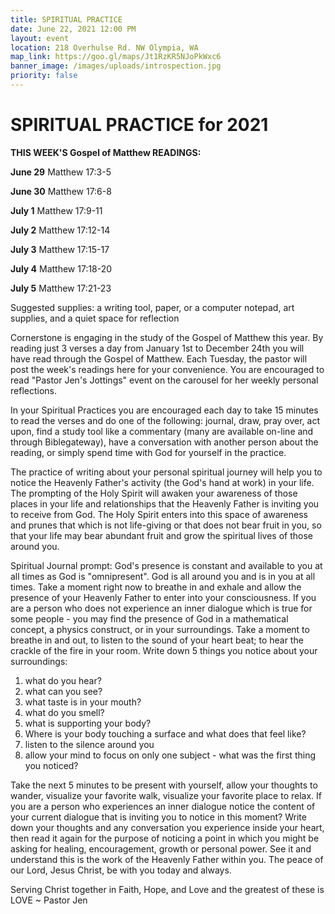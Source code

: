 ```yaml
---
title: SPIRITUAL PRACTICE
date: June 22, 2021 12:00 PM
layout: event
location: 218 Overhulse Rd. NW Olympia, WA
map_link: https://goo.gl/maps/Jt1RzKR5NJoPkWxc6
banner_image: /images/uploads/introspection.jpg
priority: false
---
```

# **SPIRITUAL PRACTICE for 2021**

**THIS WEEK'S Gospel of Matthew READINGS:**

**June 29**  Matthew 17:3-5

**June 30**  Matthew 17:6-8

**July 1**  Matthew 17:9-11

**July 2**  Matthew 17:12-14

**July 3**  Matthew 17:15-17

**July 4**  Matthew 17:18-20

**July 5**  Matthew 17:21-23

Suggested supplies: a writing tool, paper, or a computer notepad, art supplies, and a quiet space for reflection

Cornerstone is engaging in the study of the Gospel of Matthew this year. By reading just 3 verses a day from January 1st to December 24th you will have read through the Gospel of Matthew. Each Tuesday, the pastor will post the week's readings here for your convenience. You are encouraged to read "Pastor Jen's Jottings" event on the carousel for her weekly personal reflections.

In your Spiritual Practices you are encouraged each day to take 15 minutes to read the verses and do one of the following:  journal, draw, pray over, act upon, find a study tool like a commentary (many are available on-line and through Biblegateway), have a conversation with another person about the reading, or simply spend time with God for yourself in the practice.

The practice of writing about your personal spiritual journey will help you to notice the Heavenly Father's activity (the God's hand at work) in your life. The prompting of the Holy Spirit will awaken your awareness of those places in your life and relationships that the Heavenly Father is inviting you to receive from God. The Holy Spirit enters into this space of awareness and prunes that which is not life-giving or that does not bear fruit in you, so that your life may bear abundant fruit and grow the spiritual lives of those around you. 

Spiritual Journal prompt: God's presence is constant and available to you at all times as God is "omnipresent". God is all around you and is in you at all times. Take a moment right now to breathe in and exhale and allow the presence of your Heavenly Father to enter into your consciousness. If you are a person who does not experience an inner dialogue which is true for some people - you may find the presence of God in a mathematical concept, a physics construct, or in your surroundings. Take a moment to breathe in and out, to listen to the sound of your heart beat; to hear the crackle of the fire in your room. Write down 5 things you notice about your surroundings:

1. what do you hear?
2. what can you see?
3. what taste is in your mouth?
4. what do you smell?
5. what is supporting your body?
6. Where is your body touching a surface and what does that feel like?
7. listen to the silence around you
8. allow your mind to focus on only one subject - what was the first thing you noticed?

Take the next 5 minutes to be present with yourself, allow your thoughts to wander, visualize your favorite walk,  visualize your favorite place to relax. If you are a person who experiences an inner dialogue notice the content of your current dialogue that is inviting you to notice in this moment? Write down your thoughts and any conversation you experience inside your heart, then read it again for the purpose of noticing a point in which you might be asking for healing, encouragement, growth or personal power. See it and understand this is the work of the Heavenly Father within you. The peace of our Lord, Jesus Christ, be with you today and always.

Serving Christ together in Faith, Hope, and Love and the greatest of these is LOVE ~ Pastor Jen